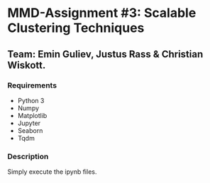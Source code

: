 #  MMD-Assignment #3: Scalable Clustering Techniques

## Team: Emin Guliev, Justus Rass & Christian Wiskott.

### Requirements
- Python 3
- Numpy
- Matplotlib
- Jupyter
- Seaborn
- Tqdm

### Description
Simply execute the ipynb files.